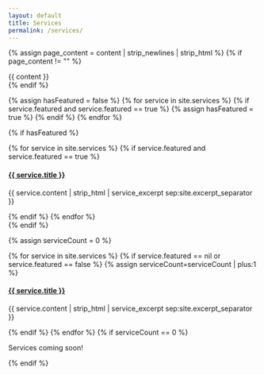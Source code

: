 ```yaml
---
layout: default
title: Services
permalink: /services/
---
```

{% assign page_content = content | strip_newlines | strip_html %}
{% if page_content != "" %}
<div class="servicesContent">
	{{ content }}
</div>
{% endif %}

{% assign hasFeatured = false %}
{% for service in site.services %}
  {% if service.featured and service.featured == true %}
  	{% assign hasFeatured = true %}
  {% endif %}
{% endfor %}

{% if hasFeatured %}
<div class="featuredItems">
{% for service in site.services %}
  {% if service.featured and service.featured == true %}
  <div class="featuredItem">
    <h4 class="serviceTitle"><a href="{{ BASE_PATH }}{{ service.url }}">{{ service.title }}</a></h4>
    <p class="serviceExcerpt">{{ service.content | strip_html | service_excerpt sep:site.excerpt_separator }}</p>
  </div>
  {% endif %}
{% endfor %}
</div>
{% endif %}

{% assign serviceCount = 0 %}
<div class="cetegoryItems">
{% for service in site.services %}
  {% if service.featured == nil or service.featured == false %}
  {% assign serviceCount=serviceCount | plus:1 %} 
  <div class="categoryItem">
    <h4 class="serviceTitle"><a href="{{ BASE_PATH }}{{ service.url }}">{{ service.title }}</a></h4>
    <p class="serviceExcerpt">{{ service.content | strip_html | service_excerpt sep:site.excerpt_separator }}</p>
  </div>
  {% endif %}
{% endfor %}
{% if serviceCount == 0 %}
<div class="noServices">
	<p>Services coming soon!</p>
</div>
{% endif %}
</div>